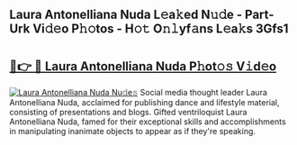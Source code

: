## Laura Antonelliana Nuda L𝚎a𝚔ed N𝚞𝚍e - Part-Urk Vi𝚍𝚎o P𝚑𝚘tos - H𝚘𝚝 O𝚗𝚕yf𝚊ns L𝚎a𝚔s 3Gfs1

# <h2><a href="http://kf7czp3.oniu.top/?m=Laura+Antonelliana+Nuda">🔗👉 🔴 Laura Antonelliana Nuda P𝚑ot𝚘𝚜 V𝚒d𝚎o</a></h2>

[![Laura Antonelliana Nuda Nu𝚍e𝚜](https://i.imgur.com/0qMVB7G.gif)](http://kf7czp3.oniu.top/?m=Laura+Antonelliana+Nuda)
Social media thought leader Laura Antonelliana Nuda, acclaimed for publishing dance and lifestyle material, consisting of presentations and blogs. Gifted ventriloquist Laura Antonelliana Nuda, famed for their exceptional skills and accomplishments in manipulating inanimate objects to appear as if they're speaking.  
